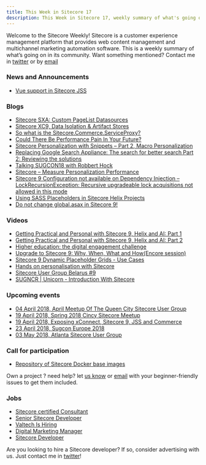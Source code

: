 ```yaml
---
title: This Week in Sitecore 17
description: This Week in Sitecore 17, weekly summary of what's going on in Sitecore community.
---
```


Welcome to the Sitecore Weekly! Sitecore is a customer experience management platform that provides web content management and multichannel marketing automation software. This is a weekly summary of what’s going on in its community. Want something mentioned? Contact me in [twitter](https://twitter.com/aserogin) or by [email](mailto:sitecoreweekly@gmail.com)

### News and Announcements
* [Vue support in Sitecore JSS](https://www.npmjs.com/package/@sitecore-jss/sitecore-jss-vue)


### Blogs
* [Sitecore SXA: Custom PageList Datasources](https://www.sitecorenutsbolts.net/2018/03/16/Sitecore-SXA-Custom-PageList-data-sources/)
* [Sitecore XC9, Data Isolation & Artifact Stores](https://robearlam.com/blog/sitecore-xc9-data-isolation-artifact-stores)
* [So what is the Sitecore.Commerce.ServiceProxy?](https://robearlam.com/blog/so-what-is-the-sitecore-commerce-serviceproxy)
* [Could There Be Performance Pain In Your Future?](HTTPS://JERMDAVIS.WORDPRESS.COM/2018/03/19/COULD-THERE-BE-PERFORMANCE-PAIN-IN-YOUR-FUTURE/)
* [Sitecore Personalization with Snippets – Part 2, Macro Personalization](http://jockstothecore.com/sitecore-personalization-with-snippets-part-2-macro-personalization/)
* [Replacing Google Search Appliance: The search for better search Part 2: Reviewing the solutions](http://sitecorenj.blogspot.com/2018/03/replacing-google-search-appliance.html)
* [Talking SUGCON18 with Robbert Hock](http://coresampler.fm/32)
* [Sitecore – Measure Personalization Performance](https://hishaamn.wordpress.com/2018/03/21/sitecore-measure-personalization-performance/)
* [Sitecore 9 Configuration not available on Dependency Injection –
  LockRecursionException: Recursive upgradeable lock acquisitions not allowed in
  this mode](https://briancaos.wordpress.com/2018/03/23/sitecore-9-configuration-not-available-on-dependency-injection-lockrecursionexception-recursive-upgradeable-lock-acquisitions-not-allowed-in-this-mode/)
* [Using SASS Placeholders in Sitecore Helix Projects](https://mattneil.co.uk/2018/03/20/using-sass-placeholders-in-sitecore-helix-projects/)
* [Do not change global.asax in Sitecore 9!](https://xtremdev.wordpress.com/2018/03/20/do-not-change-global-asax-in-sitecore-9/)

### Videos
* [Getting Practical and Personal with Sitecore 9, Helix and AI: Part 1](https://www.youtube.com/watch?v=Wkrb2TTDVwo)
* [Getting Practical and Personal with Sitecore 9, Helix and AI: Part 2](https://www.youtube.com/watch?v=m3EhDyqnKKY)
* [Higher education: the digital engagement challenge](https://www.youtube.com/watch?v=v2vW5HnYjlMi)
* [Upgrade to Sitecore 9: Why, When, What and How(Encore session)](https://www.youtube.com/watch?v=9oMfBIZ9o2s)
* [Sitecore 9 Dynamic Placeholder Grids - Use Cases](https://www.youtube.com/watch?v=IxBvFDOJWJk)
* [Hands on personalisation with Sitecore](https://www.youtube.com/watch?v=Bw_55UBvjOQ)
* [Sitecore User Group Belarus #9](https://www.youtube.com/watch?v=sQRxbYQCS0so)
* [SUGNCR | Unicorn - Introduction With Sitecore](https://www.youtube.com/watch?v=7LRLa1sVUR4)

### Upcoming events
* [04 April 2018, April Meetup Of The Queen City Sitecore User Group](HTTPS://WWW.MEETUP.COM/QUEEN-CITY-SITECORE-USER-GROUP/EVENTS/247739500/)
* [19 April 2018, Spring 2018 Cincy Sitecore Meetup](HTTPS://WWW.MEETUP.COM/CINCINNATI-SITECORE-USERS-GROUP/EVENTS/248750598/)
* [19 April 2018, Exposing xConnect, Sitecore 9, JSS and Commerce](https://www.meetup.com/The-Sitecore-Sessions/events/248960984/)
* [23 April 2018, Sugcon Europe 2018](HTTP://WWW.SUGCON.EU/REGISTRATION/)
* [03 May 2018, Atlanta Sitecore User Group](HTTPS://WWW.MEETUP.COM/ATLANTA-SITECORE/EVENTS/248747387/)

### Call for participation
* [Repository of Sitecore Docker base images](https://github.com/Sitecore/docker-images)

Own a project ? need help? let [us know](https://twitter.com/aserogin) or [email](mailto:sitecoreweekly@gmail.com)  with your beginner-friendly issues to get them included.


### Jobs
* [Sitecore certified Consultant](https://www.dice.com/jobs/detail/-/90763284/385002)
* [Senior Sitecore Developer](HTTPS://STACKOVERFLOW.COM/JOBS/170972/SENIOR-SITECORE-DEVELOPER-HAYS)
* [Valtech Is Hiring](HTTPS://WWW.CONTENT-VALTECH.COM/SITECORE_AT_VALTECH/)
* [Digital Marketing Manager](HTTP://WWW.WERKENBIJORTECFINANCE.NL/EN/VACANCIES/DIGITAL-MARKETING-MANAGER/)
* [Sitecore Developer](HTTPS://WWW.DICE.COM/JOBS/DETAIL/-/90830711/094774)

Are you looking to hire a Sitecore developer? If so, consider advertising with us. Just contact me in [twitter](https://twitter.com/aserogin)!
